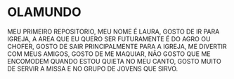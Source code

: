# OLAMUNDO
MEU PRIMEIRO REPOSITORIO,
MEU NOME É LAURA,
GOSTO DE IR PARA IGREJA,
A AREA QUE EU QUERO SER FUTURAMENTE É DO AGRO OU CHOFER,
GOSTO DE SAIR PRINCIPALMENTE PARA A IGREJA,
ME DIVERTIR COM MEUS AMIGOS,
GOSTO DE ME MAQUIAR,
NÃO GOSTO QUE ME ENCOMODEM QUANDO ESTOU QUIETA NO MEU CANTO,
GOSTO MUITO DE SERVIR A MISSA E NO GRUPO DE JOVENS QUE SIRVO.
